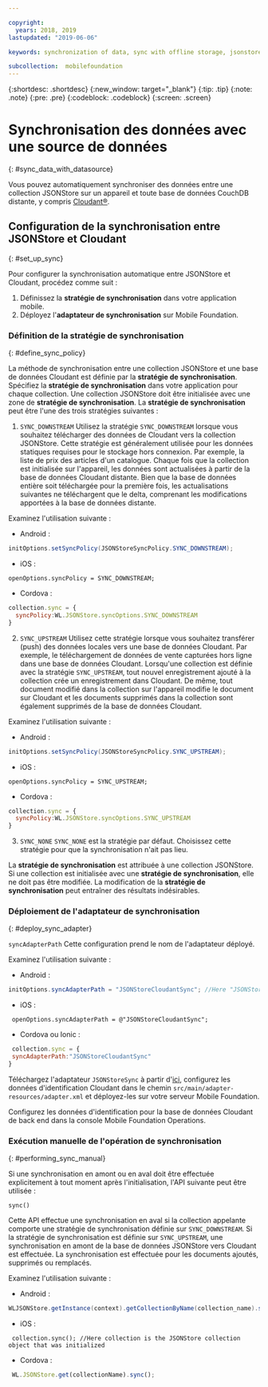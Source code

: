 ```yaml
---

copyright:
  years: 2018, 2019
lastupdated: "2019-06-06"

keywords: synchronization of data, sync with offline storage, jsonstore sync

subcollection:  mobilefoundation
---
```


{:shortdesc: .shortdesc}
{:new_window: target="_blank"}
{:tip: .tip}
{:note: .note}
{:pre: .pre}
{:codeblock: .codeblock}
{:screen: .screen}

# Synchronisation des données avec une source de données
{: #sync_data_with_datasource}

Vous pouvez automatiquement synchroniser des données entre une collection JSONStore sur un appareil et toute base de données CouchDB distante, y compris [Cloudant®](https://www.ibm.com/in-en/marketplace/database-management).

## Configuration de la synchronisation entre JSONStore et Cloudant
{: #set_up_sync}

Pour configurer la synchronisation automatique entre JSONStore et Cloudant, procédez comme suit :

1. Définissez la **stratégie de synchronisation** dans votre application mobile.
2. Déployez l'**adaptateur de synchronisation** sur Mobile Foundation.

### Définition de la stratégie de synchronisation
{: #define_sync_policy}

La méthode de synchronisation entre une collection JSONStore et une base de données Cloudant est définie par la **stratégie de synchronisation**. Spécifiez la **stratégie de synchronisation** dans votre application pour chaque collection.
Une collection JSONStore doit être initialisée avec une zone de **stratégie de synchronisation**. La **stratégie de synchronisation** peut être l'une des trois stratégies suivantes :

1. `SYNC_DOWNSTREAM`
  Utilisez la stratégie `SYNC_DOWNSTREAM` lorsque vous souhaitez télécharger des données de Cloudant vers la collection JSONStore. Cette stratégie est généralement utilisée pour les données statiques requises pour le stockage hors connexion. Par exemple, la liste de prix des articles d'un catalogue. Chaque fois que la collection est initialisée sur l'appareil, les données sont actualisées à partir de la base de données Cloudant distante. Bien que la base de données entière soit téléchargée pour la première fois, les actualisations suivantes ne téléchargent que le delta, comprenant les modifications apportées à la base de données distante.
  
Examinez l'utilisation suivante :

   * Android :
  
   ```java
   initOptions.setSyncPolicy(JSONStoreSyncPolicy.SYNC_DOWNSTREAM);
   ```

   * iOS : 
  
   ```objc
   openOptions.syncPolicy = SYNC_DOWNSTREAM;
   ```

   * Cordova : 
  
   ```javascript
   collection.sync = {
     syncPolicy:WL.JSONStore.syncOptions.SYNC_DOWNSTREAM
  }
   ```

2. `SYNC_UPSTREAM`
  Utilisez cette stratégie lorsque vous souhaitez transférer (push) des données locales vers une base de données Cloudant. Par exemple, le téléchargement de données de vente capturées hors ligne dans une base de données Cloudant. Lorsqu'une collection est définie avec la stratégie `SYNC_UPSTREAM`, tout nouvel enregistrement ajouté à la collection crée un enregistrement dans Cloudant. De même, tout document modifié dans la collection sur l'appareil modifie le document sur Cloudant et les documents supprimés dans la collection sont également supprimés de la base de données Cloudant.

Examinez l'utilisation suivante :

   * Android :
   ```java
   initOptions.setSyncPolicy(JSONStoreSyncPolicy.SYNC_UPSTREAM);
   ```

   * iOS :
   ```objc
   openOptions.syncPolicy = SYNC_UPSTREAM;
   ```

   * Cordova :
   ```javascript
   collection.sync = {
     syncPolicy:WL.JSONStore.syncOptions.SYNC_UPSTREAM
  }
   ```

3. `SYNC_NONE`
  `SYNC_NONE` est la stratégie par défaut. Choisissez cette stratégie pour que la synchronisation n'ait pas lieu.

La **stratégie de synchronisation** est attribuée à une collection JSONStore. Si une collection est initialisée avec une **stratégie de synchronisation**, elle ne doit pas être modifiée. La modification de la **stratégie de synchronisation** peut entraîner des résultats indésirables.

### Déploiement de l'adaptateur de synchronisation
{: #deploy_sync_adapter}

`syncAdapterPath`
Cette configuration prend le nom de l'adaptateur déployé.

Examinez l'utilisation suivante :

   * Android :
   ```java
   initOptions.syncAdapterPath = "JSONStoreCloudantSync"; //Here "JSONStoreCloudantSync" is the name of the adapter.
   ```

   * iOS :
   ```objc
    openOptions.syncAdapterPath = @"JSONStoreCloudantSync";
   ```

   * Cordova ou Ionic :
   ```javascript
    collection.sync = {
    syncAdapterPath:"JSONStoreCloudantSync"
  }
   ```

Téléchargez l'adaptateur `JSONStoreSync` à partir d'[ici](https://github.com/MobileFirst-Platform-Developer-Center/JSONStoreCloudantSync/), configurez les données d'identification Cloudant dans le chemin `src/main/adapter-resources/adapter.xml` et déployez-les sur votre serveur Mobile Foundation.

Configurez les données d'identification pour la base de données Cloudant de back end dans la console Mobile Foundation Operations.

### Exécution manuelle de l'opération de synchronisation
{: #performing_sync_manual}

Si une synchronisation en amont ou en aval doit être effectuée explicitement à tout moment après l'initialisation, l'API suivante peut être utilisée :

`sync()`

Cette API effectue une synchronisation en aval si la collection appelante comporte une stratégie de synchronisation définie sur `SYNC_DOWNSTREAM`. Si la stratégie de synchronisation est définie sur `SYNC_UPSTREAM`, une synchronisation en amont de la base de données JSONStore vers Cloudant est effectuée. La synchronisation est effectuée pour les documents ajoutés, supprimés ou remplacés.

Examinez l'utilisation suivante : 

  * Android :
 ```java
 WLJSONStore.getInstance(context).getCollectionByName(collection_name).sync();
 ```

  * iOS :
 ```objc
  collection.sync(); //Here collection is the JSONStore collection object that was initialized
 ```

  * Cordova :
 ```javascript
  WL.JSONStore.get(collectionName).sync();
 ```
